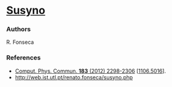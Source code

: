 [Susyno](http://web.ist.utl.pt/renato.fonseca/susyno.php) 
=========

### Authors

   R. Fonseca 

### References

 * [Comput. Phys. Commun. **183** (2012) 2298-2306](http://dx.doi.org/10.1016/j.cpc.2012.05.017) [[1106.5016](http://arxiv.org/abs/1106.5016)]. * http://web.ist.utl.pt/renato.fonseca/susyno.php
